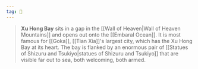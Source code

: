 ```yaml
---
tag: 🌊
---
```

> **Xu Hong Bay** sits in a gap in the [[Wall of Heaven|Wall of Heaven Mountains]] and opens out onto the [[Embaral Ocean]]. It is most famous for [[Goka]], [[Tian Xia]]'s largest city, which has the Xu Hong Bay at its heart. The bay is flanked by an enormous pair of [[Statues of Shizuru and Tsukiyo|statues of Shizuru and Tsukiyo]] that are visible far out to sea, both welcoming, both armed.








